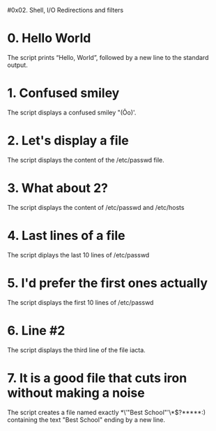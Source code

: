#0x02. Shell, I/O Redirections and filters
# 0. Hello World
The script prints “Hello, World”, followed by a new line to the standard output.
# 1. Confused smiley
The script displays a confused smiley "(Ôo)'.
# 2. Let's display a file
The script displays the content of the /etc/passwd file.
# 3. What about 2?
The script displays  the content of /etc/passwd and /etc/hosts
# 4. Last lines of a file
The script diplays the last 10 lines of /etc/passwd
# 5. I'd prefer the first ones actually
The script displays the first 10 lines of /etc/passwd
# 6. Line #2
The script displays the third line of the file iacta.
# 7. It is a good file that cuts iron without making a noise
The script creates a file named exactly \*\\'"Best School"\'\\*$\?\*\*\*\*\*:) containing the text "Best School" ending by a new line.
